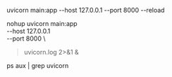 uvicorn main:app --host 127.0.0.1 --port 8000 --reload

nohup uvicorn main:app \
  --host 127.0.0.1 \
  --port 8000 \
  > uvicorn.log 2>&1 &

ps aux | grep uvicorn